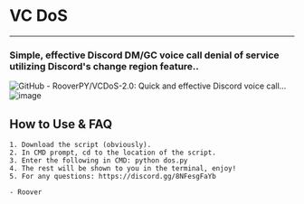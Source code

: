 # VC DoS
** **

### Simple, effective Discord DM/GC voice call denial of service utilizing Discord's change region feature..

<img src="https://images-ext-1.discordapp.net/external/fRL3NMT4rELPHx9CQ-6X42ZlFlrnLbmytBRYrkZJgso/https/repository-images.githubusercontent.com/484286862/dad482e3-4143-4cb2-a276-b1f834d1dc4c" alt="GitHub - RooverPY/VCDoS-2.0: Quick and effective Discord voice call..."/>![image](https://user-images.githubusercontent.com/93544398/165811487-d9403737-8f88-4e0c-9755-f2722b503ae0.png)

## How to Use & FAQ

```
1. Download the script (obviously).
2. In CMD prompt, cd to the location of the script.
3. Enter the following in CMD: python dos.py
4. The rest will be shown to you in the terminal, enjoy!
5. For any questions: https://discord.gg/8NFesgFaYb

- Roover
```
